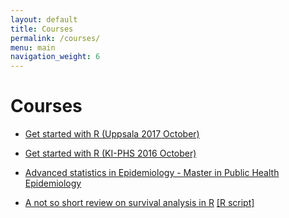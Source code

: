 ```yaml
---
layout: default
title: Courses
permalink: /courses/
menu: main
navigation_weight: 6
---
```


Courses
=====================

- [Get started with R (Uppsala 2017 October)](/courses/getStartedR_uuh.html)

- [Get started with R (KI-PHS 2016 October)](/courses/getStartedR.html)

- [Advanced statistics in Epidemiology - Master in Public Health Epidemiology]()

- [A not so short review on survival analysis in R](http://rpubs.com/alecri/258589)        [[R script]](/courses/review_survival.R)
